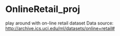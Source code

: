 # OnlineRetail_proj
play around with on-line retail dataset
Data source: http://archive.ics.uci.edu/ml/datasets/online+retail#
